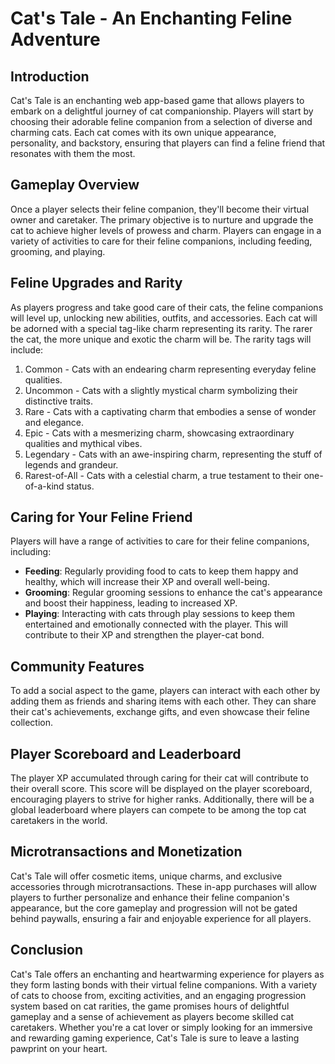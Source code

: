 # Cat's Tale - An Enchanting Feline Adventure

## Introduction

Cat's Tale is an enchanting web app-based game that allows players to embark on a delightful journey of cat companionship. Players will start by choosing their adorable feline companion from a selection of diverse and charming cats. Each cat comes with its own unique appearance, personality, and backstory, ensuring that players can find a feline friend that resonates with them the most.

## Gameplay Overview

Once a player selects their feline companion, they'll become their virtual owner and caretaker. The primary objective is to nurture and upgrade the cat to achieve higher levels of prowess and charm. Players can engage in a variety of activities to care for their feline companions, including feeding, grooming, and playing.

## Feline Upgrades and Rarity

As players progress and take good care of their cats, the feline companions will level up, unlocking new abilities, outfits, and accessories. Each cat will be adorned with a special tag-like charm representing its rarity. The rarer the cat, the more unique and exotic the charm will be. The rarity tags will include:

1. Common - Cats with an endearing charm representing everyday feline qualities.
2. Uncommon - Cats with a slightly mystical charm symbolizing their distinctive traits.
3. Rare - Cats with a captivating charm that embodies a sense of wonder and elegance.
4. Epic - Cats with a mesmerizing charm, showcasing extraordinary qualities and mythical vibes.
5. Legendary - Cats with an awe-inspiring charm, representing the stuff of legends and grandeur.
6. Rarest-of-All - Cats with a celestial charm, a true testament to their one-of-a-kind status.

## Caring for Your Feline Friend

Players will have a range of activities to care for their feline companions, including:

- **Feeding**: Regularly providing food to cats to keep them happy and healthy, which will increase their XP and overall well-being.
- **Grooming**: Regular grooming sessions to enhance the cat's appearance and boost their happiness, leading to increased XP.
- **Playing**: Interacting with cats through play sessions to keep them entertained and emotionally connected with the player. This will contribute to their XP and strengthen the player-cat bond.

## Community Features

To add a social aspect to the game, players can interact with each other by adding them as friends and sharing items with each other. They can share their cat's achievements, exchange gifts, and even showcase their feline collection.

## Player Scoreboard and Leaderboard

The player XP accumulated through caring for their cat will contribute to their overall score. This score will be displayed on the player scoreboard, encouraging players to strive for higher ranks. Additionally, there will be a global leaderboard where players can compete to be among the top cat caretakers in the world.

## Microtransactions and Monetization

Cat's Tale will offer cosmetic items, unique charms, and exclusive accessories through microtransactions. These in-app purchases will allow players to further personalize and enhance their feline companion's appearance, but the core gameplay and progression will not be gated behind paywalls, ensuring a fair and enjoyable experience for all players.

## Conclusion

Cat's Tale offers an enchanting and heartwarming experience for players as they form lasting bonds with their virtual feline companions. With a variety of cats to choose from, exciting activities, and an engaging progression system based on cat rarities, the game promises hours of delightful gameplay and a sense of achievement as players become skilled cat caretakers. Whether you're a cat lover or simply looking for an immersive and rewarding gaming experience, Cat's Tale is sure to leave a lasting pawprint on your heart.
